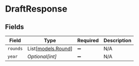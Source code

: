 # DraftResponse


## Fields

| Field                                    | Type                                     | Required                                 | Description                              |
| ---------------------------------------- | ---------------------------------------- | ---------------------------------------- | ---------------------------------------- |
| `rounds`                                 | List[[models.Round](../models/round.md)] | :heavy_minus_sign:                       | N/A                                      |
| `year`                                   | *Optional[int]*                          | :heavy_minus_sign:                       | N/A                                      |
